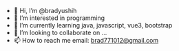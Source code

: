 - 👋 Hi, I’m @bradyushih
- 👀 I’m interested in programming
- 🌱 I’m currently learning java, javascript, vue3, bootstrap
- 💞️ I’m looking to collaborate on ...
- 📫 How to reach me email: brad771012@gmail.com

<!---
bradyushih/bradyushih is a ✨ special ✨ repository because its `README.md` (this file) appears on your GitHub profile.
You can click the Preview link to take a look at your changes.
--->
